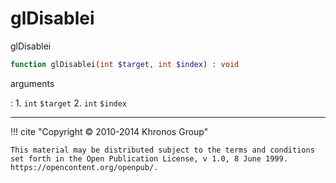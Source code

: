 # glDisablei
glDisablei

```php
function glDisablei(int $target, int $index) : void
```

arguments

:    1. `int` `$target` 
    2. `int` `$index` 

---
     

!!! cite "Copyright © 2010-2014 Khronos Group"

    This material may be distributed subject to the terms and conditions set forth in the Open Publication License, v 1.0, 8 June 1999. https://opencontent.org/openpub/.